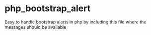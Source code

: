 php_bootstrap_alert
===================

Easy to handle bootstrap alerts in php by including this file where the messages should be available
